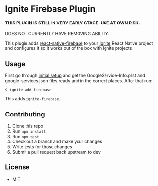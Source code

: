 # Ignite Firebase Plugin

#### THIS PLUGIN IS STILL IN VERY EARLY STAGE. USE AT OWN RISK.

DOES NOT CURRENTLY HAVE REMOVING ABILITY.

This plugin adds [react-native-firebase](https://github.com/invertase/react-native-firebase)
to your [Ignite](https://github.com/infinitered/ignite) React Native project and
configures it so it works out of the box with Ignite projects.

## Usage
First go through [initial setup](http://invertase.io/react-native-firebase/#/initial-setup) and get the GoogleService-Info.plist and google-services.json files ready and in the correct places. After that run:


```
$ ignite add firebase
```

This adds `ignite-firebase`.

## Contributing

1. Clone this repo
2. Run `npm install`
3. Run `npm test`
4. Check out a branch and make your changes
5. Write tests for those changes
6. Submit a pull request back upstream to dev

## License

- MIT